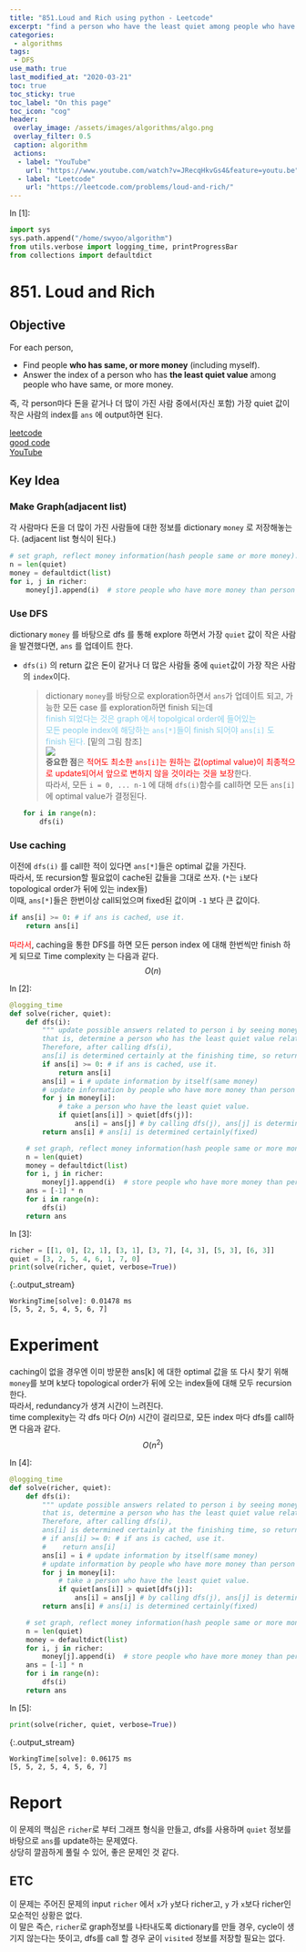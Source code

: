 ```yaml
---
title: "851.Loud and Rich using python - Leetcode"
excerpt: "find a person who have the least quiet among people who have same, or more money "
categories:
 - algorithms
tags:
 - DFS
use_math: true
last_modified_at: "2020-03-21"
toc: true
toc_sticky: true
toc_label: "On this page"
toc_icon: "cog"
header:
 overlay_image: /assets/images/algorithms/algo.png
 overlay_filter: 0.5
 caption: algorithm
 actions:
  - label: "YouTube"
    url: "https://www.youtube.com/watch?v=JRecqHkvGs4&feature=youtu.be"
  - label: "Leetcode"
    url: "https://leetcode.com/problems/loud-and-rich/"
---
```


<div class="prompt input_prompt">
In&nbsp;[1]:
</div>

<div class="input_area" markdown="1">

```python
import sys
sys.path.append("/home/swyoo/algorithm")
from utils.verbose import logging_time, printProgressBar
from collections import defaultdict
```

</div>

# 851. Loud and Rich

## Objective
For each person, 
* Find people **who has same, or more money** (including myself). 
* Answer the index of a person who has **the least quiet value** among people who have same, or more money.  

즉, 각 person마다 돈을 같거나 더 많이 가진 사람 중에서(자신 포함) 가장 quiet 값이 작은 사람의 index를 `ans` 에 output하면 된다.

[leetcode](https://leetcode.com/problems/loud-and-rich/) <br>
[good code](https://leetcode.com/problems/loud-and-rich/discuss/137918/C%2B%2BJavaPython-Concise-DFS) <br>
[YouTube](https://www.youtube.com/watch?v=JRecqHkvGs4&feature=youtu.be)

## Key Idea
### Make Graph(adjacent list)
각 사람마다 돈을 더 많이 가진 사람들에 대한 정보를 dictionary `money` 로 저장해놓는다. (adjacent list 형식이 된다.)
```python
# set graph, reflect money information(hash people same or more money).
n = len(quiet)
money = defaultdict(list)
for i, j in richer:
    money[j].append(i)  # store people who have more money than person i
```
### Use DFS
dictionary `money` 를 바탕으로 dfs 를 통해 explore 하면서 가장 `quiet` 값이 작은 사람을 발견했다면, `ans` 를 업데이트 한다.
* `dfs(i)` 의 return 값은 돈이 같거나 더 많은 사람들 중에 `quiet`값이 가장 작은 사람의 `index`이다. 
    > dictionary `money`를 바탕으로 exploration하면서 `ans`가 업데이트 되고, 가능한 모든 case 를 exploration하면 finish 되는데 <br> 
    <span style="color:skyblue">finish 되었다는 것은 graph 에서 topolgical order에 들어있는 <br>
    모든 people index에 해당하는 `ans[*]`들이 finish 되어야 `ans[i]` 도 finish 된다.</span> [밑의 그림 참조]<br>
    ![](/assets/images/algorithms/LoudRich.PNG) <br>
    **중요한 점**은 <span style="color:red">적어도 최소한 `ans[i]`는 원하는 값(optimal value)이 최종적으로 update되어서 앞으로 변하지 않을 것이라는 것을 보장</span>한다. <br>
    따라서, 모든 `i = 0, ... n-1` 에 대해 `dfs(i)`함수를 call하면 모든 `ans[i]`에 optimal value가 결정된다. <br>
    ```python
    for i in range(n):
        dfs(i)
    ```
    
### Use caching
이전에 `dfs(i)` 를 call한 적이 있다면 `ans[*]`들은 optimal 값을 가진다. <br>
따라서, 또 recursion할 필요없이 cache된 값들을 그대로 쓰자.
(`*`는 `i`보다 topological order가 뒤에 있는 index들) <br>
이때, `ans[*]`들은 한번이상 call되었으며 fixed된 값이며 `-1` 보다 큰 값이다. <br> 
```python
if ans[i] >= 0: # if ans is cached, use it.
    return ans[i]
```
       
       
<span style="color:red">따라서</span>, caching을 통한 DFS를 하면 모든 person index 에 대해 한번씩만 finish 하게 되므로 
Time complexity 는 다음과 같다.
$$
O(n) 
$$

<div class="prompt input_prompt">
In&nbsp;[2]:
</div>

<div class="input_area" markdown="1">

```python
@logging_time
def solve(richer, quiet):
    def dfs(i):
        """ update possible answers related to person i by seeing money information.
        that is, determine a person who has the least quiet value related to person i
        Therefore, after calling dfs(i),
        ans[i] is determined certainly at the finishing time, so returns it. """
        if ans[i] >= 0: # if ans is cached, use it.
            return ans[i]
        ans[i] = i # update information by itself(same money)
        # update information by people who have more money than person i
        for j in money[i]:
            # take a person who have the least quiet value.
            if quiet[ans[i]] > quiet[dfs(j)]:
                ans[i] = ans[j] # by calling dfs(j), ans[j] is determined certainly.
        return ans[i] # ans[i] is determined certainly(fixed)

    # set graph, reflect money information(hash people same or more money).
    n = len(quiet)
    money = defaultdict(list)
    for i, j in richer:
        money[j].append(i)  # store people who have more money than person i
    ans = [-1] * n
    for i in range(n):
        dfs(i)
    return ans
```

</div>

<div class="prompt input_prompt">
In&nbsp;[3]:
</div>

<div class="input_area" markdown="1">

```python
richer = [[1, 0], [2, 1], [3, 1], [3, 7], [4, 3], [5, 3], [6, 3]]
quiet = [3, 2, 5, 4, 6, 1, 7, 0]
print(solve(richer, quiet, verbose=True))
```

</div>

{:.output_stream}

```
WorkingTime[solve]: 0.01478 ms
[5, 5, 2, 5, 4, 5, 6, 7]

```

# Experiment 
caching이 없을 경우엔 이미 방문한 ans[k] 에 대한 optimal 값을 또 다시 찾기 위해 <br>
`money`를 보며 k보다 topological order가 뒤에 오는 index들에 대해 모두 recursion 한다. <br>
따라서, redundancy가 생겨 시간이 느려진다. <br>
time complexity는 각 dfs 마다 $O(n)$ 시간이 걸리므로, 모든 index 마다 dfs를 call하면 다음과 같다.
$$
O(n^2)
$$

<div class="prompt input_prompt">
In&nbsp;[4]:
</div>

<div class="input_area" markdown="1">

```python
@logging_time
def solve(richer, quiet):
    def dfs(i):
        """ update possible answers related to person i by seeing money information.
        that is, determine a person who has the least quiet value related to person i
        Therefore, after calling dfs(i),
        ans[i] is determined certainly at the finishing time, so returns it. """
        # if ans[i] >= 0: # if ans is cached, use it.
        #    return ans[i]
        ans[i] = i # update information by itself(same money)
        # update information by people who have more money than person i
        for j in money[i]:
            # take a person who have the least quiet value.
            if quiet[ans[i]] > quiet[dfs(j)]:
                ans[i] = ans[j] # by calling dfs(j), ans[j] is determined certainly.
        return ans[i] # ans[i] is determined certainly(fixed)

    # set graph, reflect money information(hash people same or more money).
    n = len(quiet)
    money = defaultdict(list)
    for i, j in richer:
        money[j].append(i)  # store people who have more money than person i
    ans = [-1] * n
    for i in range(n):
        dfs(i)
    return ans
```

</div>

<div class="prompt input_prompt">
In&nbsp;[5]:
</div>

<div class="input_area" markdown="1">

```python
print(solve(richer, quiet, verbose=True))
```

</div>

{:.output_stream}

```
WorkingTime[solve]: 0.06175 ms
[5, 5, 2, 5, 4, 5, 6, 7]

```

# Report 
이 문제의 핵심은 `richer`로 부터 그래프 형식을 만들고, dfs를 사용하며 `quiet` 정보를 바탕으로 `ans`를 update하는 문제였다. <br>
상당히 깔끔하게 풀릴 수 있어, 좋은 문제인 것 같다. 

## ETC
이 문제는 주어진 문제의 input `richer` 에서 `x`가 `y`보다 richer고, `y` 가 `x`보다 richer인 모순적인 상황은 없다. <br>
이 말은 즉슨, `richer`로 graph정보를 나타내도록 dictionary를 만들 경우, cycle이 생기지 않는다는 뜻이고, dfs를 call 할 경우
굳이 `visited` 정보를 저장할 필요는 없다.  
